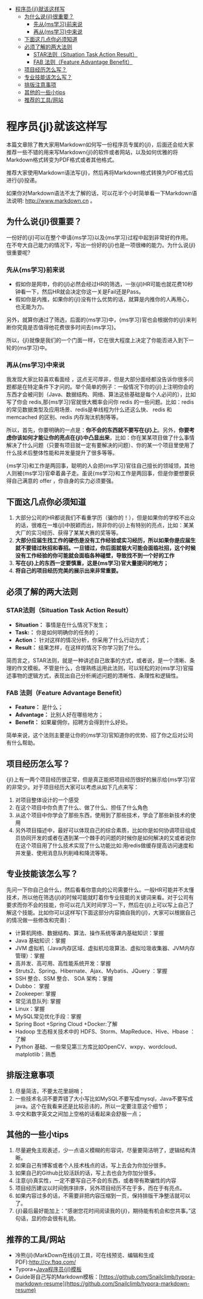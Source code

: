 <!-- TOC -->

- [程序员{jl}就该这样写](#程序员{jl}就该这样写)
    - [为什么说{jl}很重要？](#为什么说{jl}很重要)
        - [先从{ms学习}前来说](#先从{ms学习}前来说)
        - [再从{ms学习}中来说](#再从{ms学习}中来说)
    - [下面这几点你必须知道](#下面这几点你必须知道)
    - [必须了解的两大法则](#必须了解的两大法则)
        - [STAR法则（Situation Task Action Result）](#star法则situation-task-action-result)
        - [FAB 法则（Feature Advantage Benefit）](#fab-法则feature-advantage-benefit)
    - [项目经历怎么写？](#项目经历怎么写)
    - [专业技能该怎么写？](#专业技能该怎么写)
    - [排版注意事项](#排版注意事项)
    - [其他的一些小tips](#其他的一些小tips)
    - [推荐的工具/网站](#推荐的工具网站)

<!-- /TOC -->

# 程序员{jl}就该这样写

本篇文章除了教大家用Markdown如何写一份程序员专属的{jl}，后面还会给大家推荐一些不错的用来写Markdown{jl}的软件或者网站，以及如何优雅的将Markdown格式转变为PDF格式或者其他格式。

推荐大家使用Markdown语法写{jl}，然后再将Markdown格式转换为PDF格式后进行{jl}投递。

如果你对Markdown语法不太了解的话，可以花半个小时简单看一下Markdown语法说明: http://www.markdown.cn 。

## 为什么说{jl}很重要？

一份好的{jl}可以在整个申请{ms学习}以及{ms学习}过程中起到非常好的作用。 在不夸大自己能力的情况下，写出一份好的{jl}也是一项很棒的能力。为什么说{jl}很重要呢?

### 先从{ms学习}前来说

- 假如你是网申，你的{jl}必然会经过HR的筛选，一张{jl}HR可能也就花费10秒钟看一下，然后HR就会决定你这一关是Fail还是Pass。
- 假如你是内推，如果你的{jl}没有什么优势的话，就算是内推你的人再用心，也无能为力。

另外，就算你通过了筛选，后面的{ms学习}中，{ms学习}官也会根据你的{jl}来判断你究竟是否值得他花费很多时间去{ms学习}。

所以，{jl}就像是我们的一个门面一样，它在很大程度上决定了你能否进入到下一轮的{ms学习}中。

###  再从{ms学习}中来说

我发现大家比较喜欢看面经 ，这点无可厚非，但是大部分面经都没告诉你很多问题都是在特定条件下才问的。举个简单的例子：一般情况下你的{jl}上注明你会的东西才会被问到（Java、数据结构、网络、算法这些基础是每个人必问的），比如写了你会 redis,那{ms学习}官就很大概率会问你 redis 的一些问题。比如：redis的常见数据类型及应用场景、redis是单线程为什么还这么快、 redis 和 memcached 的区别、redis 内存淘汰机制等等。

所以，首先，你要明确的一点是：**你不会的东西就不要写在{jl}上**。另外，**你要考虑你该如何才能让你的亮点在{jl}中凸显出来**，比如：你在某某项目做了什么事情解决了什么问题（只要有项目就一定有要解决的问题）、你的某一个项目里使用了什么技术后整体性能和并发量提升了很多等等。

{ms学习}和工作是两回事，聪明的人会把{ms学习}官往自己擅长的领域领，其他人则被{ms学习}官牵着鼻子走。虽说{ms学习}和工作是两回事，但是你要想要获得自己满意的 offer ，你自身的实力必须要强。

## 下面这几点你必须知道

1. 大部分公司的HR都说我们不看重学历（骗你的！），但是如果你的学校不出众的话，很难在一堆{jl}中脱颖而出，除非你的{jl}上有特别的亮点，比如：某某大厂的实习经历、获得了某某大赛的奖等等。
2. **大部分应届生找工作的硬伤是没有工作经验或实习经历，所以如果你是应届生就不要错过秋招和春招。一旦错过，你后面就极大可能会面临社招，这个时候没有工作经验的你可能就会面临各种碰壁，导致找不到一个好的工作**
3. **写在{jl}上的东西一定要慎重，这是{ms学习}官大量提问的地方；**
4. **将自己的项目经历完美的展示出来非常重要。**

## 必须了解的两大法则

### STAR法则（Situation Task Action Result）

- **Situation：** 事情是在什么情况下发生；
- **Task:：** 你是如何明确你的任务的；
- **Action：** 针对这样的情况分析，你采用了什么行动方式；
- **Result：** 结果怎样，在这样的情况下你学习到了什么。

简而言之，STAR法则，就是一种讲述自己故事的方式，或者说，是一个清晰、条理的作文模板。不管是什么，合理熟练运用此法则，可以轻松的对{ms学习}官描述事物的逻辑方式，表现出自己分析阐述问题的清晰性、条理性和逻辑性。

### FAB 法则（Feature Advantage Benefit）

- **Feature：** 是什么；
- **Advantage：** 比别人好在哪些地方；
- **Benefit：** 如果雇佣你，招聘方会得到什么好处。

简单来说，这个法则主要是让你的{ms学习}官知道你的优势、招了你之后对公司有什么帮助。

## 项目经历怎么写？

{jl}上有一两个项目经历很正常，但是真正能把项目经历很好的展示给{ms学习}官的非常少。对于项目经历大家可以考虑从如下几点来写：

1. 对项目整体设计的一个感受
2. 在这个项目中你负责了什么、做了什么、担任了什么角色
3. 从这个项目中你学会了那些东西，使用到了那些技术，学会了那些新技术的使用
4. 另外项目描述中，最好可以体现自己的综合素质，比如你是如何协调项目组成员协同开发的或者在遇到某一个棘手的问题的时候你是如何解决的又或者说你在这个项目用了什么技术实现了什么功能比如:用redis做缓存提高访问速度和并发量、使用消息队列削峰和降流等等。

## 专业技能该怎么写？

先问一下你自己会什么，然后看看你意向的公司需要什么。一般HR可能并不太懂技术，所以他在筛选{jl}的时候可能就盯着你专业技能的关键词来看。对于公司有要求而你不会的技能，你可以花几天时间学习一下，然后在{jl}上可以写上自己了解这个技能。比如你可以这样写(下面这部分内容摘自我的{jl}，大家可以根据自己的情况做一些修改和完善)：

- 计算机网络、数据结构、算法、操作系统等课内基础知识：掌握
- Java 基础知识：掌握
- JVM 虚拟机（Java内存区域、虚拟机垃圾算法、虚拟垃圾收集器、JVM内存管理）：掌握
- 高并发、高可用、高性能系统开发：掌握
- Struts2、Spring、Hibernate、Ajax、Mybatis、JQuery ：掌握
- SSH 整合、SSM 整合、 SOA 架构：掌握
- Dubbo： 掌握
- Zookeeper: 掌握
- 常见消息队列: 掌握
- Linux：掌握
- MySQL常见优化手段：掌握
- Spring Boot +Spring Cloud +Docker:了解
- Hadoop 生态相关技术中的 HDFS、Storm、MapReduce、Hive、Hbase ：了解
- Python 基础、一些常见第三方库比如OpenCV、wxpy、wordcloud、matplotlib：熟悉

## 排版注意事项

1. 尽量简洁，不要太花里胡哨；
2. 一些技术名词不要弄错了大小写比如MySQL不要写成mysql，Java不要写成java。这个在我看来还是比较忌讳的，所以一定要注意这个细节；
3. 中文和数字英文之间加上空格的话看起来会舒服一点；

## 其他的一些小tips

1. 尽量避免主观表述，少一点语义模糊的形容词，尽量要简洁明了，逻辑结构清晰。
2. 如果自己有博客或者个人技术栈点的话，写上去会为你加分很多。
3. 如果自己的Github比较活跃的话，写上去也会为你加分很多。
4. 注意{jl}真实性，一定不要写自己不会的东西，或者带有欺骗性的内容
5. 项目经历建议以时间倒序排序，另外项目经历不在于多，而在于有亮点。
6. 如果内容过多的话，不需要非把内容压缩到一页，保持排版干净整洁就可以了。
7. {jl}最后最好能加上：“感谢您花时间阅读我的{jl}，期待能有机会和您共事。”这句话，显的你会很有礼貌。

## 推荐的工具/网站

- 冷熊{jl}(MarkDown在线{jl}工具，可在线预览、编辑和生成PDF):<http://cv.ftqq.com/>
- Typora+[Java程序员{jl}模板](https://github.com/geekcompany/ResumeSample/blob/master/java.md)
- Guide哥自己写的Markdown模板：[https://github.com/Snailclimb/typora-markdown-resume](https://github.com/Snailclimb/typora-markdown-resume)

